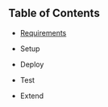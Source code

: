 ## Table of Contents

<!-- disco-toc-start -->

- [Requirements](https://github.com/btp-cap-genai-semantic-search/blob/main/docs/tutorial/1-Requirements.md)
  
- Setup

- Deploy

- Test

- Extend

<!-- disco-toc-end -->
